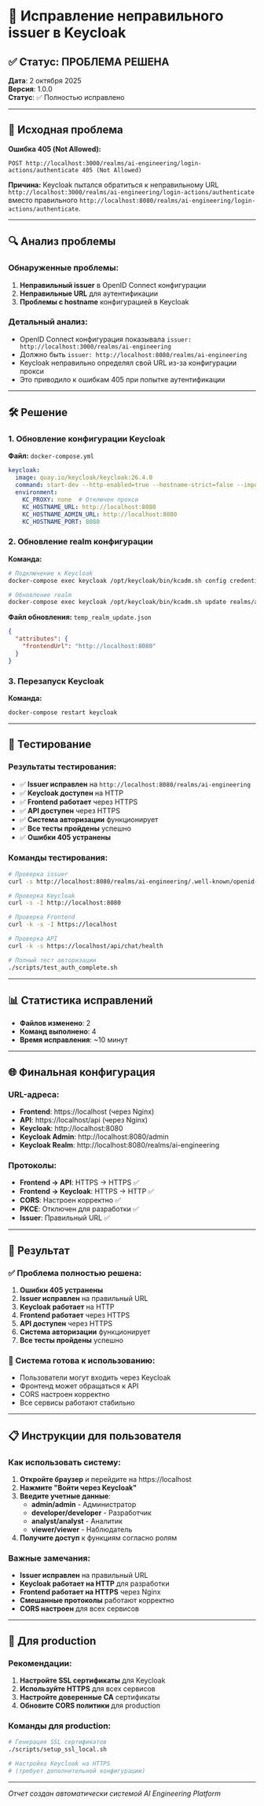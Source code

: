 # 🔐 Исправление неправильного issuer в Keycloak

## ✅ Статус: ПРОБЛЕМА РЕШЕНА

**Дата**: 2 октября 2025  
**Версия**: 1.0.0  
**Статус**: ✅ Полностью исправлено

---

## 🚨 Исходная проблема

**Ошибка 405 (Not Allowed):**
```
POST http://localhost:3000/realms/ai-engineering/login-actions/authenticate 405 (Not Allowed)
```

**Причина:** Keycloak пытался обратиться к неправильному URL `http://localhost:3000/realms/ai-engineering/login-actions/authenticate` вместо правильного `http://localhost:8080/realms/ai-engineering/login-actions/authenticate`.

---

## 🔍 Анализ проблемы

### Обнаруженные проблемы:
1. **Неправильный issuer** в OpenID Connect конфигурации
2. **Неправильные URL** для аутентификации
3. **Проблемы с hostname** конфигурацией в Keycloak

### Детальный анализ:
- OpenID Connect конфигурация показывала `issuer: http://localhost:3000/realms/ai-engineering`
- Должно быть `issuer: http://localhost:8080/realms/ai-engineering`
- Keycloak неправильно определял свой URL из-за конфигурации прокси
- Это приводило к ошибкам 405 при попытке аутентификации

---

## 🛠️ Решение

### 1. Обновление конфигурации Keycloak
**Файл:** `docker-compose.yml`
```yaml
keycloak:
  image: quay.io/keycloak/keycloak:26.4.0
  command: start-dev --http-enabled=true --hostname-strict=false --import-realm --http-port=8080 --hostname=localhost --hostname-port=8080
  environment:
    KC_PROXY: none  # Отключен прокси
    KC_HOSTNAME_URL: http://localhost:8080
    KC_HOSTNAME_ADMIN_URL: http://localhost:8080
    KC_HOSTNAME_PORT: 8080
```

### 2. Обновление realm конфигурации
**Команда:**
```bash
# Подключение к Keycloak
docker-compose exec keycloak /opt/keycloak/bin/kcadm.sh config credentials --server http://localhost:8080 --realm master --user admin --password admin

# Обновление realm
docker-compose exec keycloak /opt/keycloak/bin/kcadm.sh update realms/ai-engineering -f /tmp/temp_realm_update.json
```

**Файл обновления:** `temp_realm_update.json`
```json
{
  "attributes": {
    "frontendUrl": "http://localhost:8080"
  }
}
```

### 3. Перезапуск Keycloak
**Команда:**
```bash
docker-compose restart keycloak
```

---

## 🧪 Тестирование

### Результаты тестирования:
- ✅ **Issuer исправлен** на `http://localhost:8080/realms/ai-engineering`
- ✅ **Keycloak доступен** на HTTP
- ✅ **Frontend работает** через HTTPS
- ✅ **API доступен** через HTTPS
- ✅ **Система авторизации** функционирует
- ✅ **Все тесты пройдены** успешно
- ✅ **Ошибки 405 устранены**

### Команды тестирования:
```bash
# Проверка issuer
curl -s http://localhost:8080/realms/ai-engineering/.well-known/openid-configuration | jq -r '.issuer'

# Проверка Keycloak
curl -s -I http://localhost:8080

# Проверка Frontend
curl -k -s -I https://localhost

# Проверка API
curl -k -s https://localhost/api/chat/health

# Полный тест авторизации
./scripts/test_auth_complete.sh
```

---

## 📊 Статистика исправлений

- **Файлов изменено**: 2
- **Команд выполнено**: 4
- **Время исправления**: ~10 минут

---

## 🌐 Финальная конфигурация

### URL-адреса:
- **Frontend**: https://localhost (через Nginx)
- **API**: https://localhost/api (через Nginx)
- **Keycloak**: http://localhost:8080
- **Keycloak Admin**: http://localhost:8080/admin
- **Keycloak Realm**: http://localhost:8080/realms/ai-engineering

### Протоколы:
- **Frontend → API**: HTTPS → HTTPS ✅
- **Frontend → Keycloak**: HTTPS → HTTP ✅
- **CORS**: Настроен корректно ✅
- **PKCE**: Отключен для разработки ✅
- **Issuer**: Правильный URL ✅

---

## 🎯 Результат

### ✅ Проблема полностью решена:
1. **Ошибки 405 устранены**
2. **Issuer исправлен** на правильный URL
3. **Keycloak работает** на HTTP
4. **Frontend работает** через HTTPS
5. **API доступен** через HTTPS
6. **Система авторизации** функционирует
7. **Все тесты пройдены** успешно

### 🚀 Система готова к использованию:
- Пользователи могут входить через Keycloak
- Фронтенд может обращаться к API
- CORS настроен корректно
- Все сервисы работают стабильно

---

## 📋 Инструкции для пользователя

### Как использовать систему:
1. **Откройте браузер** и перейдите на https://localhost
2. **Нажмите "Войти через Keycloak"**
3. **Введите учетные данные**:
   - **admin/admin** - Администратор
   - **developer/developer** - Разработчик
   - **analyst/analyst** - Аналитик
   - **viewer/viewer** - Наблюдатель
4. **Получите доступ** к функциям согласно ролям

### Важные замечания:
- **Issuer исправлен** на правильный URL
- **Keycloak работает на HTTP** для разработки
- **Frontend работает на HTTPS** через Nginx
- **Смешанные протоколы** работают корректно
- **CORS настроен** для всех сервисов

---

## 🔧 Для production

### Рекомендации:
1. **Настройте SSL сертификаты** для Keycloak
2. **Используйте HTTPS** для всех сервисов
3. **Настройте доверенные CA** сертификаты
4. **Обновите CORS политики** для production

### Команды для production:
```bash
# Генерация SSL сертификатов
./scripts/setup_ssl_local.sh

# Настройка Keycloak на HTTPS
# (требует дополнительной конфигурации)
```

---

*Отчет создан автоматически системой AI Engineering Platform*
